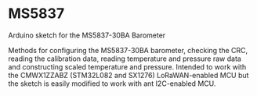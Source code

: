 # MS5837
Arduino sketch for the MS5837-30BA  Barometer

Methods for configuring the MS5837-30BA barometer, checking the CRC, reading the calibration data, reading temperature and pressure raw data and constructing scaled temperature and pressure. Intended to work with the CMWX1ZZABZ (STM32L082 and SX1276) LoRaWAN-enabled MCU but the sketch is easily modified to work with ant I2C-enabled MCU.

